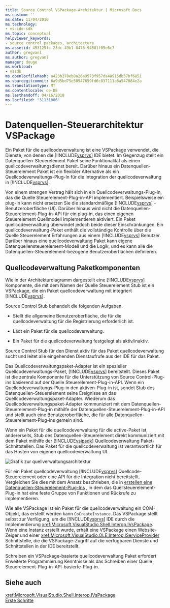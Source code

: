 ```yaml
---
title: Source Control VSPackage-Architektur | Microsoft Docs
ms.custom: ''
ms.date: 11/04/2016
ms.technology:
- vs-ide-sdk
ms.topic: conceptual
helpviewer_keywords:
- source control packages, architecture
ms.assetid: 453125fc-23dc-49b1-8476-94581f05e6c7
author: gregvanl
ms.author: gregvanl
manager: douge
ms.workload:
- vssdk
ms.openlocfilehash: a423b270eb8a26e9573f957da48915db37bf6851
ms.sourcegitcommit: 6a9d5bd75e50947659fd6c837111a6a547884e2a
ms.translationtype: MT
ms.contentlocale: de-DE
ms.lasthandoff: 04/16/2018
ms.locfileid: "31131886"
---
```

# <a name="source-control-vspackage-architecture"></a>Datenquellen-Steuerarchitektur VSPackage
Ein Paket für die quellcodeverwaltung ist eine VSPackage verwendet, die Dienste, von denen die [!INCLUDE[vsprvs](../../code-quality/includes/vsprvs_md.md)] IDE bietet. Im Gegenzug stellt ein Datenquellen-Steuerelement Paket seine Funktionalität als einen quellcodeverwaltungsdienst bereit. Darüber hinaus ein Datenquellen-Steuerelement Paket ist ein flexibler Alternative als ein Quellcodeverwaltungs-Plug-In für die Integration der quellcodeverwaltung in [!INCLUDE[vsprvs](../../code-quality/includes/vsprvs_md.md)].  
  
 Von einem strengen Vertrag hält sich in ein Quellcodeverwaltungs-Plug-in, das die Quelle Steuerelement-Plug-in-API implementiert. Beispielsweise ein plug-in kann nicht ersetzen Sie die standardmäßige [!INCLUDE[vsprvs](../../code-quality/includes/vsprvs_md.md)] -Benutzeroberfläche (UI). Darüber hinaus wird nicht die Datenquellen-Steuerelement-Plug-in-API für ein plug-in, das einen eigenen Steuerelement Quellmodell implementieren aktiviert. Ein Paket quellcodeverwaltung überwindet jedoch beide dieser Einschränkungen. Ein quellcodeverwaltung-Paket enthält die vollständige Kontrolle über die Quelle Steuerelement Erfahrungen aus einem [!INCLUDE[vsprvs](../../code-quality/includes/vsprvs_md.md)] Benutzer. Darüber hinaus eine quellcodeverwaltung Paket kann eigene Datenquellensteuerelement-Modell und die Logik, und es kann alle die Datenquellen-Steuerelement-bezogene Benutzeroberflächen definieren.  
  
## <a name="source-control-package-components"></a>Quellcodeverwaltung Paketkomponenten  
 Wie in der Architekturdiagramm dargestellt eine [!INCLUDE[vsprvs](../../code-quality/includes/vsprvs_md.md)] Komponente, die mit dem Namen der Quelle Steuerelement Stub ist ein VSPackage, die ein Paket quellcodeverwaltung mit integriert [!INCLUDE[vsprvs](../../code-quality/includes/vsprvs_md.md)].  
  
 Source Control Stub behandelt die folgenden Aufgaben.  
  
-   Stellt die allgemeine Benutzeroberfläche, die für die quellcodeverwaltung für die Registrierung erforderlich ist.  
  
-   Lädt ein Paket für die quellcodeverwaltung.  
  
-   Ein Paket für die quellcodeverwaltung festgelegt als aktiv/inaktiv.  
  
 Source Control Stub für den Dienst aktiv für das Paket quellcodeverwaltung sucht und leitet alle eingehenden Dienstaufrufe aus der IDE für das Paket.  
  
 Das Quellcodeverwaltungspaket-Adapter ist ein spezieller Quellcodeverwaltungs-Paket, [!INCLUDE[vsprvs](../../code-quality/includes/vsprvs_md.md)] bereitstellt. Dieses Paket ist die zentrale Komponente für die Unterstützung von Source Control-Plug-ins basierend auf der Quelle Steuerelement-Plug-in-API. Wenn ein Quellcodeverwaltungs-Plug-in den aktiven-Plug-in ist, sendet Stub des Datenquellen-Steuerelement seine Ereignisse an das Quellcodeverwaltungspaket-Adapter. Wiederum das Quellcodeverwaltungspaket-Adapter kommuniziert mit dem Datenquellen-Steuerelement-Plug-in mithilfe der Datenquellen-Steuerelement-Plug-in-API und stellt auch eine Benutzeroberfläche, die für alle Datenquellen-Steuerelement-Plug-ins gemein sind.  
  
 Wenn ein Paket für die quellcodeverwaltung für die active-Paket ist, andererseits, Stub des Datenquellen-Steuerelement direkt kommuniziert mit dem Paket mithilfe der [!INCLUDE[vsipsdk](../../extensibility/includes/vsipsdk_md.md)] Quellcodeverwaltung Paket-Schnittstellen. Das Paket für die quellcodeverwaltung ist verantwortlich für das Hosten von eigenen quellcodeverwaltung UI.  
  
 ![Grafik zur quellverwaltungsarchitektur](../../extensibility/internals/media/vsipsccarch.gif "VSIPSCCArch")  
  
 Für ein Paket quellcodeverwaltung [!INCLUDE[vsprvs](../../code-quality/includes/vsprvs_md.md)] Quellcode-Steuerelement oder eine API für die Integration nicht bereitstellt. Vergleichen Sie dies mit dem Ansatz beschrieben, die in [erstellen eine Datenquellen-Steuerelement-Plug-Ins](../../extensibility/internals/creating-a-source-control-plug-in.md) , in dem das Quellsteuerelement-Plug-in hat eine feste Gruppe von Funktionen und Rückrufe zu implementieren.  
  
 Wie alle VSPackage ist ein Paket für die quellcodeverwaltung ein COM-Objekt, das erstellt werden kann `CoCreateInstance`. Das VSPackage stellt selbst zur Verfügung, um die [!INCLUDE[vsprvs](../../code-quality/includes/vsprvs_md.md)] IDE durch die Implementierung <xref:Microsoft.VisualStudio.Shell.Interop.IVsPackage>. Wenn eine Instanz erstellt wurde, erhält eine VSPackage einen Website-Zeiger und einer <xref:Microsoft.VisualStudio.OLE.Interop.IServiceProvider> Schnittstelle, die die VSPackage-Zugriff auf die verfügbaren Dienste und Schnittstellen in der IDE bereitstellt.  
  
 Schreiben ein VSPackage-basierte quellcodeverwaltung Paket erfordert Erweiterte Programmierung Kenntnisse als das Schreiben einer Quelle Steuerelement-Plug-in-API-basierte-Plug-in.  
  
## <a name="see-also"></a>Siehe auch  
 <xref:Microsoft.VisualStudio.Shell.Interop.IVsPackage>   
 [Erste Schritte](../../extensibility/internals/getting-started-with-source-control-vspackages.md)